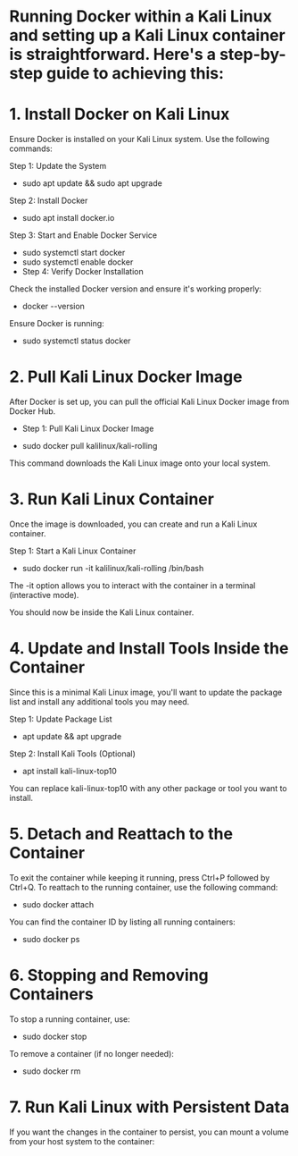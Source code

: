 # Running Docker within a Kali Linux and setting up a Kali Linux container is straightforward. Here's a step-by-step guide to achieving this:

# 1. Install Docker on Kali Linux
Ensure Docker is installed on your Kali Linux system. Use the following commands:

Step 1: Update the System

* sudo apt update && sudo apt upgrade

Step 2: Install Docker

* sudo apt install docker.io

Step 3: Start and Enable Docker Service

* sudo systemctl start docker
* sudo systemctl enable docker
* Step 4: Verify Docker Installation
  
Check the installed Docker version and ensure it's working properly:


* docker --version

Ensure Docker is running:

* sudo systemctl status docker

# 2. Pull Kali Linux Docker Image

After Docker is set up, you can pull the official Kali Linux Docker image from Docker Hub.

* Step 1: Pull Kali Linux Docker Image

* sudo docker pull kalilinux/kali-rolling

This command downloads the Kali Linux image onto your local system.

# 3. Run Kali Linux Container

Once the image is downloaded, you can create and run a Kali Linux container.

Step 1: Start a Kali Linux Container

* sudo docker run -it kalilinux/kali-rolling /bin/bash

The -it option allows you to interact with the container in a terminal (interactive mode).

You should now be inside the Kali Linux container.

# 4. Update and Install Tools Inside the Container

Since this is a minimal Kali Linux image, you'll want to update the package list and install any additional tools you may need.

Step 1: Update Package List

* apt update && apt upgrade

Step 2: Install Kali Tools (Optional)

* apt install kali-linux-top10

You can replace kali-linux-top10 with any other package or tool you want to install.

# 5. Detach and Reattach to the Container

To exit the container while keeping it running, press Ctrl+P followed by Ctrl+Q. To reattach to the running container, use the following command:


* sudo docker attach <container-id>

You can find the container ID by listing all running containers:

* sudo docker ps

# 6. Stopping and Removing Containers

To stop a running container, use:

* sudo docker stop <container-id>

To remove a container (if no longer needed):

* sudo docker rm <container-id>

# 7. Run Kali Linux with Persistent Data

If you want the changes in the container to persist, you can mount a volume from your host system to the container:
